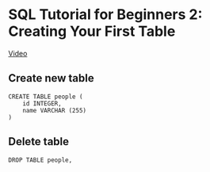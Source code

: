 # SQL Tutorial for Beginners 2: Creating Your First Table
[Video](https://www.youtube.com/watch?v=w4HEVY_GjqY)

## Create new table
    CREATE TABLE people (
        id INTEGER, 
        name VARCHAR (255)
    )
    
## Delete table
    DROP TABLE people,
